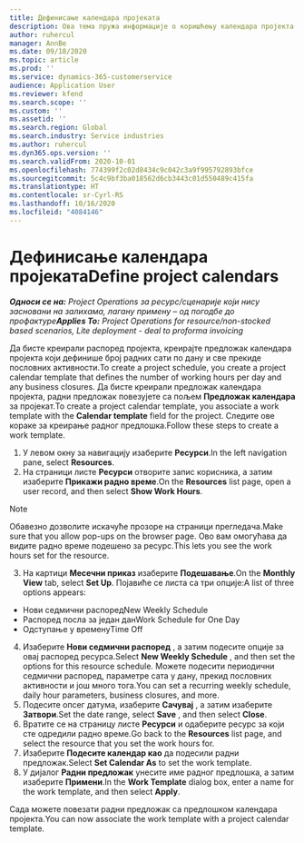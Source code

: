 ```yaml
---
title: Дефинисање календара пројеката
description: Ова тема пружа информације о коришћењу календара пројекта за праћење распореда пројеката.
author: ruhercul
manager: AnnBe
ms.date: 09/18/2020
ms.topic: article
ms.prod: ''
ms.service: dynamics-365-customerservice
audience: Application User
ms.reviewer: kfend
ms.search.scope: ''
ms.custom: ''
ms.assetid: ''
ms.search.region: Global
ms.search.industry: Service industries
ms.author: ruhercul
ms.dyn365.ops.version: ''
ms.search.validFrom: 2020-10-01
ms.openlocfilehash: 774399f2c02d8434c9c042c3a9f995792893bfce
ms.sourcegitcommit: 5c4c9bf3ba018562d6cb3443c01d550489c415fa
ms.translationtype: HT
ms.contentlocale: sr-Cyrl-RS
ms.lasthandoff: 10/16/2020
ms.locfileid: "4084146"
---
```

# <a name="define-project-calendars"></a><span data-ttu-id="ffff0-103">Дефинисање календара пројеката</span><span class="sxs-lookup"><span data-stu-id="ffff0-103">Define project calendars</span></span>

<span data-ttu-id="ffff0-104">_**Односи се на:** Project Operations за ресурс/сценарије који нису засновани на залихама, лагану примену – од погодбе до профактуре_</span><span class="sxs-lookup"><span data-stu-id="ffff0-104">_**Applies To:** Project Operations for resource/non-stocked based scenarios, Lite deployment - deal to proforma invoicing_</span></span>

<span data-ttu-id="ffff0-105">Да бисте креирали распоред пројекта, креирајте предложак календара пројекта који дефинише број радних сати по дану и све прекиде пословних активности.</span><span class="sxs-lookup"><span data-stu-id="ffff0-105">To create a project schedule, you create a project calendar template that defines the number of working hours per day and any business closures.</span></span> <span data-ttu-id="ffff0-106">Да бисте креирали предложак календара пројекта, радни предложак повезујете са пољем **Предложак календара** за пројекат.</span><span class="sxs-lookup"><span data-stu-id="ffff0-106">To create a project calendar template, you associate a work template with the **Calendar template** field for the project.</span></span> <span data-ttu-id="ffff0-107">Следите ове кораке за креирање радног предлошка.</span><span class="sxs-lookup"><span data-stu-id="ffff0-107">Follow these steps to create a work template.</span></span>

1. <span data-ttu-id="ffff0-108">У левом окну за навигацију изаберите **Ресурси**.</span><span class="sxs-lookup"><span data-stu-id="ffff0-108">In the left navigation pane, select **Resources**.</span></span> 
2. <span data-ttu-id="ffff0-109">На страници листе **Ресурси** отворите запис корисника, а затим изаберите **Прикажи радно време**.</span><span class="sxs-lookup"><span data-stu-id="ffff0-109">On the **Resources** list page, open a user record, and then select **Show Work Hours**.</span></span>

  > [!NOTE]
  > <span data-ttu-id="ffff0-110">Обавезно дозволите искачуће прозоре на страници прегледача.</span><span class="sxs-lookup"><span data-stu-id="ffff0-110">Make sure that you allow pop-ups on the browser page.</span></span> <span data-ttu-id="ffff0-111">Ово вам омогућава да видите радно време подешено за ресурс.</span><span class="sxs-lookup"><span data-stu-id="ffff0-111">This lets you see the work hours set for the resource.</span></span>
  
3. <span data-ttu-id="ffff0-112">На картици **Месечни приказ** изаберите **Подешавање**.</span><span class="sxs-lookup"><span data-stu-id="ffff0-112">On the **Monthly View** tab, select **Set Up**.</span></span> <span data-ttu-id="ffff0-113">Појавиће се листа са три опције:</span><span class="sxs-lookup"><span data-stu-id="ffff0-113">A list of three options appears:</span></span> 

  - <span data-ttu-id="ffff0-114">Нови седмични распоред</span><span class="sxs-lookup"><span data-stu-id="ffff0-114">New Weekly Schedule</span></span>
  - <span data-ttu-id="ffff0-115">Распоред посла за један дан</span><span class="sxs-lookup"><span data-stu-id="ffff0-115">Work Schedule for One Day</span></span>
  - <span data-ttu-id="ffff0-116">Одступање у времену</span><span class="sxs-lookup"><span data-stu-id="ffff0-116">Time Off</span></span>

4. <span data-ttu-id="ffff0-117">Изаберите **Нови седмични распоред** , а затим подесите опције за овај распоред ресурса.</span><span class="sxs-lookup"><span data-stu-id="ffff0-117">Select **New Weekly Schedule** , and then set the options for this resource schedule.</span></span> <span data-ttu-id="ffff0-118">Можете подесити периодични седмични распоред, параметре сата у дану, прекид пословних активности и још много тога.</span><span class="sxs-lookup"><span data-stu-id="ffff0-118">You can set a recurring weekly schedule, daily hour parameters, business closures, and more.</span></span>
5. <span data-ttu-id="ffff0-119">Подесите опсег датума, изаберите **Сачувај** , а затим изаберите **Затвори**.</span><span class="sxs-lookup"><span data-stu-id="ffff0-119">Set the date range, select **Save** , and then select **Close**.</span></span> 
6. <span data-ttu-id="ffff0-120">Вратите се на страницу листе **Ресурси** и одаберите ресурс за који сте одредили радно време.</span><span class="sxs-lookup"><span data-stu-id="ffff0-120">Go back to the **Resources** list page, and select the resource that you set the work hours for.</span></span> 
7. <span data-ttu-id="ffff0-121">Изаберите **Подесите календар као** да подесили радни предложак.</span><span class="sxs-lookup"><span data-stu-id="ffff0-121">Select **Set Calendar As** to set the work template.</span></span> 
8. <span data-ttu-id="ffff0-122">У дијалог **Радни предложак** унесите име радног предлошка, а затим изаберите **Примени**.</span><span class="sxs-lookup"><span data-stu-id="ffff0-122">In the **Work Template** dialog box, enter a name for the work template, and then select **Apply**.</span></span> 

<span data-ttu-id="ffff0-123">Сада можете повезати радни предложак са предлошком календара пројекта.</span><span class="sxs-lookup"><span data-stu-id="ffff0-123">You can now associate the work template with a project calendar template.</span></span>
